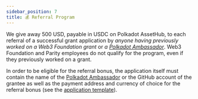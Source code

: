 ```yaml
---
sidebar_position: 7
title: 💰 Referral Program
---
```


We give away 500 USD, payable in USDC on Polkadot AssetHub, to each referral of a successful grant application by _anyone having previously worked on a Web3 Foundation grant_ or _a [Polkadot Ambassador](https://wiki.polkadot.network/docs/ambassadors)_. Web3 Foundation and Parity employees do not qualify for the program, even if they previously worked on a grant.

In order to be eligible for the referral bonus, the application itself must contain the name of the [Polkadot Ambassador](https://wiki.polkadot.network/docs/ambassadors) or the GitHub account of the grantee as well as the payment address and currency of choice for the referral bonus (see the [application template](https://github.com/w3f/Grants-Program/blob/master/applications/application-template.md)).
